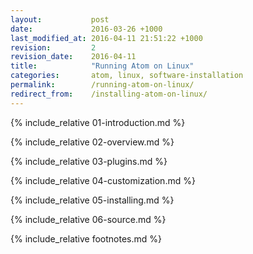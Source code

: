 ```yaml
---
layout:           post
date:             2016-03-26 +1000
last_modified_at: 2016-04-11 21:51:22 +1000
revision:         2
revision_date:    2016-04-11
title:            "Running Atom on Linux"
categories:       atom, linux, software-installation
permalink:        /running-atom-on-linux/
redirect_from:    /installing-atom-on-linux/
---
```


{% include_relative 01-introduction.md %}

{% include_relative 02-overview.md %}

{% include_relative 03-plugins.md %}

{% include_relative 04-customization.md %}

{% include_relative 05-installing.md %}

{% include_relative 06-source.md %}

{% include_relative footnotes.md %}
